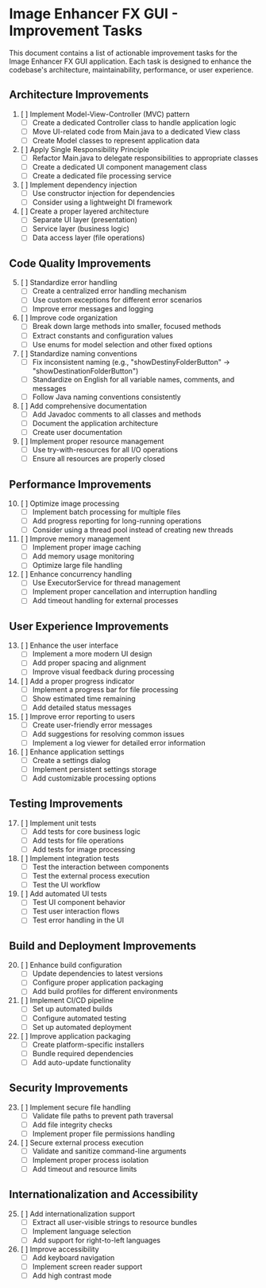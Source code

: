 # Image Enhancer FX GUI - Improvement Tasks

This document contains a list of actionable improvement tasks for the Image Enhancer FX GUI application. Each task is designed to enhance the codebase's architecture, maintainability, performance, or user experience.

## Architecture Improvements

1. [ ] Implement Model-View-Controller (MVC) pattern
   - [ ] Create a dedicated Controller class to handle application logic
   - [ ] Move UI-related code from Main.java to a dedicated View class
   - [ ] Create Model classes to represent application data

2. [ ] Apply Single Responsibility Principle
   - [ ] Refactor Main.java to delegate responsibilities to appropriate classes
   - [ ] Create a dedicated UI component management class
   - [ ] Create a dedicated file processing service

3. [ ] Implement dependency injection
   - [ ] Use constructor injection for dependencies
   - [ ] Consider using a lightweight DI framework

4. [ ] Create a proper layered architecture
   - [ ] Separate UI layer (presentation)
   - [ ] Service layer (business logic)
   - [ ] Data access layer (file operations)

## Code Quality Improvements

5. [ ] Standardize error handling
   - [ ] Create a centralized error handling mechanism
   - [ ] Use custom exceptions for different error scenarios
   - [ ] Improve error messages and logging

6. [ ] Improve code organization
   - [ ] Break down large methods into smaller, focused methods
   - [ ] Extract constants and configuration values
   - [ ] Use enums for model selection and other fixed options

7. [ ] Standardize naming conventions
   - [ ] Fix inconsistent naming (e.g., "showDestinyFolderButton" → "showDestinationFolderButton")
   - [ ] Standardize on English for all variable names, comments, and messages
   - [ ] Follow Java naming conventions consistently

8. [ ] Add comprehensive documentation
   - [ ] Add Javadoc comments to all classes and methods
   - [ ] Document the application architecture
   - [ ] Create user documentation

9. [ ] Implement proper resource management
   - [ ] Use try-with-resources for all I/O operations
   - [ ] Ensure all resources are properly closed

## Performance Improvements

10. [ ] Optimize image processing
    - [ ] Implement batch processing for multiple files
    - [ ] Add progress reporting for long-running operations
    - [ ] Consider using a thread pool instead of creating new threads

11. [ ] Improve memory management
    - [ ] Implement proper image caching
    - [ ] Add memory usage monitoring
    - [ ] Optimize large file handling

12. [ ] Enhance concurrency handling
    - [ ] Use ExecutorService for thread management
    - [ ] Implement proper cancellation and interruption handling
    - [ ] Add timeout handling for external processes

## User Experience Improvements

13. [ ] Enhance the user interface
    - [ ] Implement a more modern UI design
    - [ ] Add proper spacing and alignment
    - [ ] Improve visual feedback during processing

14. [ ] Add a proper progress indicator
    - [ ] Implement a progress bar for file processing
    - [ ] Show estimated time remaining
    - [ ] Add detailed status messages

15. [ ] Improve error reporting to users
    - [ ] Create user-friendly error messages
    - [ ] Add suggestions for resolving common issues
    - [ ] Implement a log viewer for detailed error information

16. [ ] Enhance application settings
    - [ ] Create a settings dialog
    - [ ] Implement persistent settings storage
    - [ ] Add customizable processing options

## Testing Improvements

17. [ ] Implement unit tests
    - [ ] Add tests for core business logic
    - [ ] Add tests for file operations
    - [ ] Add tests for image processing

18. [ ] Implement integration tests
    - [ ] Test the interaction between components
    - [ ] Test the external process execution
    - [ ] Test the UI workflow

19. [ ] Add automated UI tests
    - [ ] Test UI component behavior
    - [ ] Test user interaction flows
    - [ ] Test error handling in the UI

## Build and Deployment Improvements

20. [ ] Enhance build configuration
    - [ ] Update dependencies to latest versions
    - [ ] Configure proper application packaging
    - [ ] Add build profiles for different environments

21. [ ] Implement CI/CD pipeline
    - [ ] Set up automated builds
    - [ ] Configure automated testing
    - [ ] Set up automated deployment

22. [ ] Improve application packaging
    - [ ] Create platform-specific installers
    - [ ] Bundle required dependencies
    - [ ] Add auto-update functionality

## Security Improvements

23. [ ] Implement secure file handling
    - [ ] Validate file paths to prevent path traversal
    - [ ] Add file integrity checks
    - [ ] Implement proper file permissions handling

24. [ ] Secure external process execution
    - [ ] Validate and sanitize command-line arguments
    - [ ] Implement proper process isolation
    - [ ] Add timeout and resource limits

## Internationalization and Accessibility

25. [ ] Add internationalization support
    - [ ] Extract all user-visible strings to resource bundles
    - [ ] Implement language selection
    - [ ] Add support for right-to-left languages

26. [ ] Improve accessibility
    - [ ] Add keyboard navigation
    - [ ] Implement screen reader support
    - [ ] Add high contrast mode